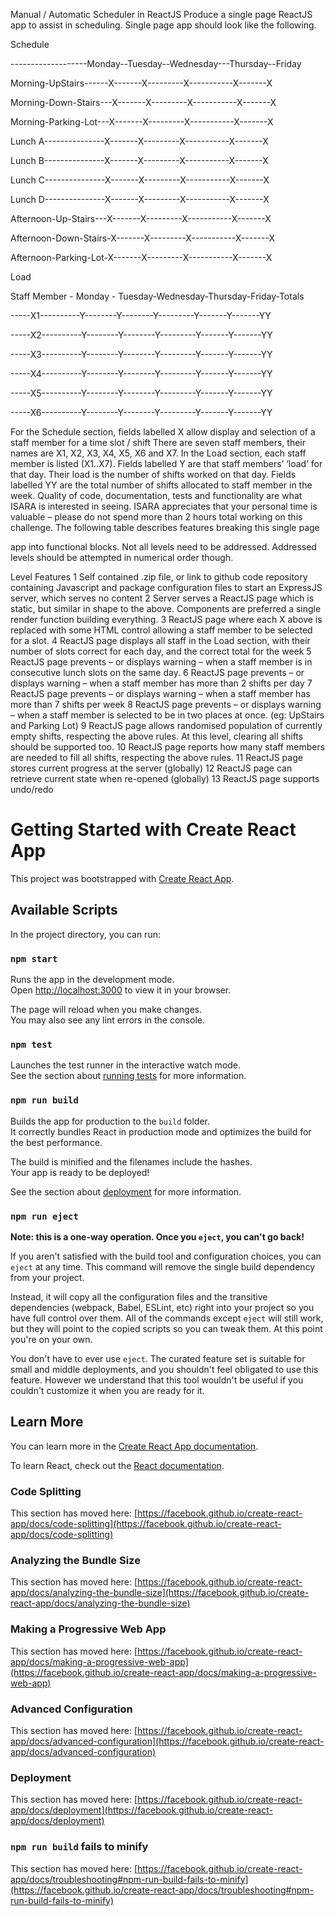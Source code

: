 Manual / Automatic Scheduler in ReactJS
Produce a single page ReactJS app to assist in scheduling. Single page app should look like the
following.

Schedule

-------------------Monday--Tuesday--Wednesday---Thursday--Friday

Morning-UpStairs------X-------X---------X-----------X-------X

Morning-Down-Stairs---X-------X---------X-----------X-------X

Morning-Parking-Lot---X-------X---------X-----------X-------X

Lunch A---------------X-------X---------X-----------X-------X

Lunch B---------------X-------X---------X-----------X-------X

Lunch C---------------X-------X---------X-----------X-------X

Lunch D---------------X-------X---------X-----------X-------X

Afternoon-Up-Stairs---X-------X---------X-----------X-------X

Afternoon-Down-Stairs-X-------X---------X-----------X-------X

Afternoon-Parking-Lot-X-------X---------X-----------X-------X


Load

Staff Member - Monday - Tuesday-Wednesday-Thursday-Friday-Totals

-----X1----------Y--------Y--------Y---------Y-------Y-------YY

-----X2----------Y--------Y--------Y---------Y-------Y-------YY

-----X3----------Y--------Y--------Y---------Y-------Y-------YY

-----X4----------Y--------Y--------Y---------Y-------Y-------YY

-----X5----------Y--------Y--------Y---------Y-------Y-------YY

-----X6----------Y--------Y--------Y---------Y-------Y-------YY
    
    
For the Schedule section, fields labelled X allow display and selection of a staff member for a
time slot / shift
There are seven staff members, their names are X1, X2, X3, X4, X5, X6 and X7.
In the Load section, each staff member is listed (X1..X7). Fields labelled Y are that staff
members’ ‘load’ for that day. Their load is the number of shifts worked on that day. Fields
labelled YY are the total number of shifts allocated to staff member in the week.
Quality of code, documentation, tests and functionality are what ISARA is interested in seeing.
ISARA appreciates that your personal time is valuable – please do not spend more than 2 hours
total working on this challenge. The following table describes features breaking this single page

app into functional blocks. Not all levels need to be addressed. Addressed levels should be
attempted in numerical order though.

Level Features
1 Self contained .zip file, or link to github code repository containing Javascript and
package configuration files to start an ExpressJS server, which serves no content
2 Server serves a ReactJS page which is static, but similar in shape to the above.
Components are preferred a single render function building everything.
3 ReactJS page where each X above is replaced with some HTML control allowing a staff
member to be selected for a slot.
4 ReactJS page displays all staff in the Load section, with their number of slots correct
for each day, and the correct total for the week
5 ReactJS page prevents – or displays warning – when a staff member is in consecutive
lunch slots on the same day.
6 ReactJS page prevents – or displays warning – when a staff member has more than 2
shifts per day
7 ReactJS page prevents – or displays warning – when a staff member has more than 7
shifts per week
8 ReactJS page prevents – or displays warning – when a staff member is selected to be
in two places at once. (eg: UpStairs and Parking Lot)
9 ReactJS page allows randomised population of currently empty shifts, respecting the
above rules. At this level, clearing all shifts should be supported too.
10 ReactJS page reports how many staff members are needed to fill all shifts, respecting
the above rules.
11 ReactJS page stores current progress at the server (globally)
12 ReactJS page can retrieve current state when re-opened (globally)
13 ReactJS page supports undo/redo

# Getting Started with Create React App

This project was bootstrapped with [Create React App](https://github.com/facebook/create-react-app).

## Available Scripts

In the project directory, you can run:

### `npm start`

Runs the app in the development mode.\
Open [http://localhost:3000](http://localhost:3000) to view it in your browser.

The page will reload when you make changes.\
You may also see any lint errors in the console.

### `npm test`

Launches the test runner in the interactive watch mode.\
See the section about [running tests](https://facebook.github.io/create-react-app/docs/running-tests) for more information.

### `npm run build`

Builds the app for production to the `build` folder.\
It correctly bundles React in production mode and optimizes the build for the best performance.

The build is minified and the filenames include the hashes.\
Your app is ready to be deployed!

See the section about [deployment](https://facebook.github.io/create-react-app/docs/deployment) for more information.

### `npm run eject`

**Note: this is a one-way operation. Once you `eject`, you can't go back!**

If you aren't satisfied with the build tool and configuration choices, you can `eject` at any time. This command will remove the single build dependency from your project.

Instead, it will copy all the configuration files and the transitive dependencies (webpack, Babel, ESLint, etc) right into your project so you have full control over them. All of the commands except `eject` will still work, but they will point to the copied scripts so you can tweak them. At this point you're on your own.

You don't have to ever use `eject`. The curated feature set is suitable for small and middle deployments, and you shouldn't feel obligated to use this feature. However we understand that this tool wouldn't be useful if you couldn't customize it when you are ready for it.

## Learn More

You can learn more in the [Create React App documentation](https://facebook.github.io/create-react-app/docs/getting-started).

To learn React, check out the [React documentation](https://reactjs.org/).

### Code Splitting

This section has moved here: [https://facebook.github.io/create-react-app/docs/code-splitting](https://facebook.github.io/create-react-app/docs/code-splitting)

### Analyzing the Bundle Size

This section has moved here: [https://facebook.github.io/create-react-app/docs/analyzing-the-bundle-size](https://facebook.github.io/create-react-app/docs/analyzing-the-bundle-size)

### Making a Progressive Web App

This section has moved here: [https://facebook.github.io/create-react-app/docs/making-a-progressive-web-app](https://facebook.github.io/create-react-app/docs/making-a-progressive-web-app)

### Advanced Configuration

This section has moved here: [https://facebook.github.io/create-react-app/docs/advanced-configuration](https://facebook.github.io/create-react-app/docs/advanced-configuration)

### Deployment

This section has moved here: [https://facebook.github.io/create-react-app/docs/deployment](https://facebook.github.io/create-react-app/docs/deployment)

### `npm run build` fails to minify

This section has moved here: [https://facebook.github.io/create-react-app/docs/troubleshooting#npm-run-build-fails-to-minify](https://facebook.github.io/create-react-app/docs/troubleshooting#npm-run-build-fails-to-minify)
